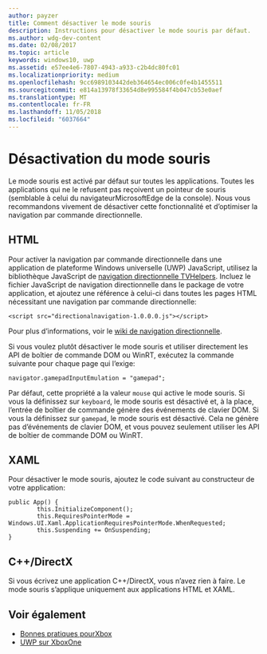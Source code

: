 ```yaml
---
author: payzer
title: Comment désactiver le mode souris
description: Instructions pour désactiver le mode souris par défaut.
ms.author: wdg-dev-content
ms.date: 02/08/2017
ms.topic: article
keywords: windows10, uwp
ms.assetid: e57ee4e6-7807-4943-a933-c2b4dc80fc01
ms.localizationpriority: medium
ms.openlocfilehash: 9cc6989103442deb364654ec006c0fe4b1455511
ms.sourcegitcommit: e814a13978f33654d8e995584f4b047cb53e0aef
ms.translationtype: MT
ms.contentlocale: fr-FR
ms.lasthandoff: 11/05/2018
ms.locfileid: "6037664"
---
```

# <a name="how-to-disable-mouse-mode"></a>Désactivation du mode souris
Le mode souris est activé par défaut sur toutes les applications. Toutes les applications qui ne le refusent pas reçoivent un pointeur de souris (semblable à celui du navigateurMicrosoftEdge de la console). Nous vous recommandons vivement de désactiver cette fonctionnalité et d’optimiser la navigation par commande directionnelle.   
   
## <a name="html"></a>HTML   
Pour activer la navigation par commande directionnelle dans une application de plateforme Windows universelle (UWP) JavaScript, utilisez la bibliothèque JavaScript de [navigation directionnelle TVHelpers](https://github.com/Microsoft/TVHelpers/wiki/Using-DirectionalNavigation). Incluez le fichier JavaScript de navigation directionnelle dans le package de votre application, et ajoutez une référence à celui-ci dans toutes les pages HTML nécessitant une navigation par commande directionnelle:

```code
<script src="directionalnavigation-1.0.0.0.js"></script>
```
Pour plus d’informations, voir le [wiki de navigation directionnelle](https://github.com/Microsoft/TVHelpers/wiki/Using-DirectionalNavigation).

Si vous voulez plutôt désactiver le mode souris et utiliser directement les API de boîtier de commande DOM ou WinRT, exécutez la commande suivante pour chaque page qui l’exige: 
   
```code
navigator.gamepadInputEmulation = "gamepad";
```   

   Par défaut, cette propriété a la valeur `mouse` qui active le mode souris. Si vous la définissez sur `keyboard`, le mode souris est désactivé et, à la place, l’entrée de boîtier de commande génère des événements de clavier DOM. Si vous la définissez sur `gamepad`, le mode souris est désactivé. Cela ne génère pas d’événements de clavier DOM, et vous pouvez seulement utiliser les API de boîtier de commande DOM ou WinRT.

## <a name="xaml"></a>XAML    
Pour désactiver le mode souris, ajoutez le code suivant au constructeur de votre application:   
   
```code
public App() {
        this.InitializeComponent();
        this.RequiresPointerMode = Windows.UI.Xaml.ApplicationRequiresPointerMode.WhenRequested;
        this.Suspending += OnSuspending;
}
```

## <a name="cdirectx"></a>C++/DirectX   
Si vous écrivez une application C++/DirectX, vous n’avez rien à faire. Le mode souris s’applique uniquement aux applications HTML et XAML.

## <a name="see-also"></a>Voir également
- [Bonnes pratiques pourXbox](tailoring-for-xbox.md)
- [UWP sur XboxOne](index.md)


